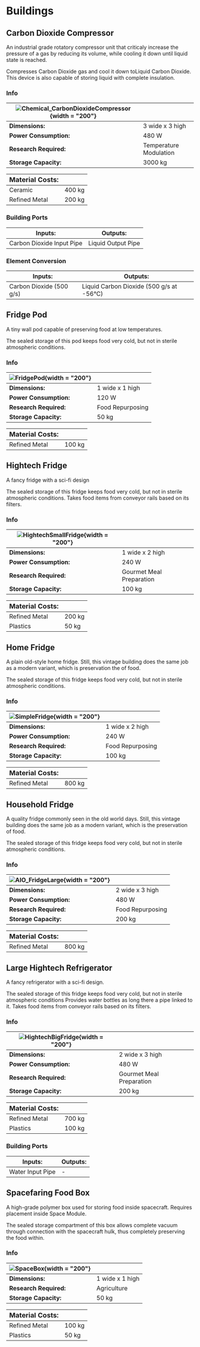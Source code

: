# Buildings
## Carbon Dioxide Compressor
An industrial grade rotatory compressor unit that criticaly increase the pressure of a gas by reducing its volume, while cooling it down until liquid state is reached.

Compresses Carbon Dioxide gas and cool it down toLiquid Carbon Dioxide. This device is also capable of storing liquid with complete insulation.
### Info
| ![Chemical_CarbonDioxideCompressor](/assets/images/buildings/Chemical_CarbonDioxideCompressor.png){width = "200"} | |
|-|-|
|**Dimensions:** | 3 wide x 3 high|
|**Power Consumption:**| 480 W|
|**Research Required:**| Temperature Modulation|
|**Storage Capacity:**| 3000 kg|

|**<font size="+1">Material Costs:</font>**| |
|-|-|
|Ceramic|400 kg|
|Refined Metal|200 kg|

### Building Ports
|Inputs:|Outputs:|
|-|-|
|Carbon Dioxide Input Pipe|Liquid Output Pipe|

### Element Conversion
|Inputs:|Outputs:|
|-|-|
|Carbon Dioxide (500 g/s)<br>|Liquid Carbon Dioxide (500 g/s at -56°C)<br>|



## Fridge Pod
A tiny wall pod capable of preserving food at low temperatures.

The sealed storage of this pod keeps food very cold, but not in sterile atmospheric conditions.
### Info
| ![FridgePod](/assets/images/buildings/FridgePod.png){width = "200"} | |
|-|-|
|**Dimensions:** | 1 wide x 1 high|
|**Power Consumption:**| 120 W|
|**Research Required:**| Food Repurposing|
|**Storage Capacity:**| 50 kg|

|**<font size="+1">Material Costs:</font>**| |
|-|-|
|Refined Metal|100 kg|


## Hightech Fridge
A fancy fridge with a sci-fi design

The sealed storage of this fridge keeps food very cold, but not in sterile atmospheric conditions.
Takes food items from conveyor rails based on its filters.
### Info
| ![HightechSmallFridge](/assets/images/buildings/HightechSmallFridge.png){width = "200"} | |
|-|-|
|**Dimensions:** | 1 wide x 2 high|
|**Power Consumption:**| 240 W|
|**Research Required:**| Gourmet Meal Preparation|
|**Storage Capacity:**| 100 kg|

|**<font size="+1">Material Costs:</font>**| |
|-|-|
|Refined Metal|200 kg|
|Plastics|50 kg|


## Home Fridge
A plain old-style home fridge. Still, this vintage building does the same job as a modern variant, which is preservation the of food.

The sealed storage of this fridge keeps food very cold, but not in sterile atmospheric conditions.
### Info
| ![SimpleFridge](/assets/images/buildings/SimpleFridge.png){width = "200"} | |
|-|-|
|**Dimensions:** | 1 wide x 2 high|
|**Power Consumption:**| 240 W|
|**Research Required:**| Food Repurposing|
|**Storage Capacity:**| 100 kg|

|**<font size="+1">Material Costs:</font>**| |
|-|-|
|Refined Metal|800 kg|


## Household Fridge
A quality fridge commonly seen in the old world days. Still, this vintage building does the same job as a modern variant, which is the preservation of food.

The sealed storage of this fridge keeps food very cold, but not in sterile atmospheric conditions.
### Info
| ![AIO_FridgeLarge](/assets/images/buildings/AIO_FridgeLarge.png){width = "200"} | |
|-|-|
|**Dimensions:** | 2 wide x 3 high|
|**Power Consumption:**| 480 W|
|**Research Required:**| Food Repurposing|
|**Storage Capacity:**| 200 kg|

|**<font size="+1">Material Costs:</font>**| |
|-|-|
|Refined Metal|800 kg|


## Large Hightech Refrigerator
A fancy refrigerator with a sci-fi design.

The sealed storage of this fridge keeps food very cold, but not in sterile atmospheric conditions
Provides water bottles as long there a pipe linked to it.
Takes food items from conveyor rails based on its filters.
### Info
| ![HightechBigFridge](/assets/images/buildings/HightechBigFridge.png){width = "200"} | |
|-|-|
|**Dimensions:** | 2 wide x 3 high|
|**Power Consumption:**| 480 W|
|**Research Required:**| Gourmet Meal Preparation|
|**Storage Capacity:**| 200 kg|

|**<font size="+1">Material Costs:</font>**| |
|-|-|
|Refined Metal|700 kg|
|Plastics|100 kg|

### Building Ports
|Inputs:|Outputs:|
|-|-|
|Water Input Pipe|-|


## Spacefaring Food Box
A high-grade polymer box used for storing food inside spacecraft. Requires placement inside Space Module.

The sealed storage compartment of this box allows complete vacuum through connection with the spacecraft hulk, thus completely preserving the food within.
### Info
| ![SpaceBox](/assets/images/buildings/SpaceBox.png){width = "200"} | |
|-|-|
|**Dimensions:** | 1 wide x 1 high|
|**Research Required:**| Agriculture|
|**Storage Capacity:**| 50 kg|

|**<font size="+1">Material Costs:</font>**| |
|-|-|
|Refined Metal|100 kg|
|Plastics|50 kg|


